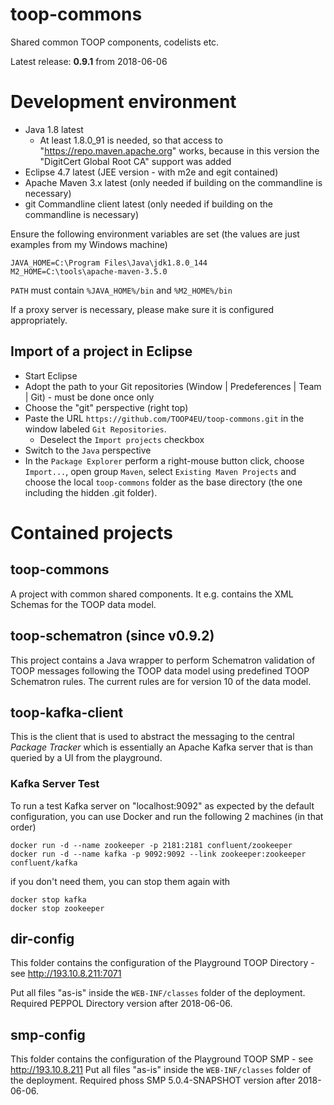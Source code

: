 # toop-commons
Shared common TOOP components, codelists etc.

Latest release: **0.9.1** from 2018-06-06

# Development environment

* Java 1.8 latest
  * At least 1.8.0_91 is needed, so that access to "https://repo.maven.apache.org" works, because in this version the "DigitCert Global Root CA" support was added
* Eclipse 4.7 latest (JEE version - with m2e and egit contained)
* Apache Maven 3.x latest (only needed if building on the commandline is necessary)
* git Commandline client latest (only needed if building on the commandline is necessary)

Ensure the following environment variables are set (the values are just examples from my Windows machine)

```
JAVA_HOME=C:\Program Files\Java\jdk1.8.0_144
M2_HOME=C:\tools\apache-maven-3.5.0
```

`PATH` must contain `%JAVA_HOME%/bin` and `%M2_HOME%/bin`

If a proxy server is necessary, please make sure it is configured appropriately.

## Import of a project in Eclipse

* Start Eclipse
* Adopt the path to your Git repositories (Window | Predeferences | Team | Git) - must be done once only
* Choose the "git" perspective (right top)
* Paste the URL `https://github.com/TOOP4EU/toop-commons.git` in the window labeled `Git Repositories`.
  * Deselect the `Import projects` checkbox
* Switch to the `Java` perspective
* In the `Package Explorer` perform a right-mouse button click, choose `Import...`, open group `Maven`, select `Existing Maven Projects` and choose the local `toop-commons` folder as the base directory (the one including the hidden .git folder). 

# Contained projects

## toop-commons

A project with common shared components. It e.g. contains the XML Schemas for the TOOP data model.

## toop-schematron (since v0.9.2)

This project contains a Java wrapper to perform Schematron validation of TOOP messages following the TOOP data model using predefined TOOP Schematron rules.
The current rules are for version 10 of the data model.

## toop-kafka-client

This is the client that is used to abstract the messaging to the central *Package Tracker* which is essentially an Apache Kafka server that is than queried by a UI from the playground. 


### Kafka Server Test

To run a test Kafka server on "localhost:9092" as expected by the default configuration, you can use Docker and run the following 2 machines (in that order)

```
docker run -d --name zookeeper -p 2181:2181 confluent/zookeeper
docker run -d --name kafka -p 9092:9092 --link zookeeper:zookeeper confluent/kafka
```

if you don't need them, you can stop them again with

```
docker stop kafka
docker stop zookeeper
```

## dir-config

This folder contains the configuration of the Playground TOOP Directory - see http://193.10.8.211:7071

Put all files "as-is" inside the `WEB-INF/classes` folder of the deployment.
Required PEPPOL Directory version after 2018-06-06.

## smp-config

This folder contains the configuration of the Playground TOOP SMP - see http://193.10.8.211
Put all files "as-is" inside the `WEB-INF/classes` folder of the deployment.
Required phoss SMP 5.0.4-SNAPSHOT version after 2018-06-06.
 